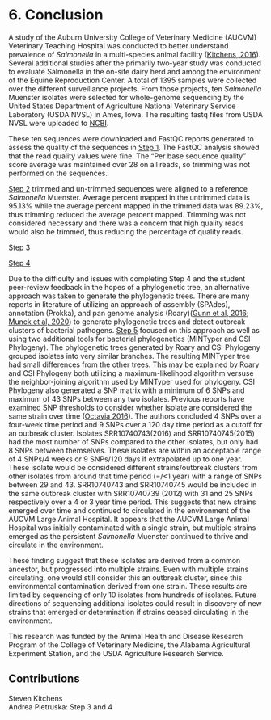 # 6. Conclusion

A study of the Auburn University College of Veterinary Medicine (AUCVM) Veterinary Teaching Hospital was conducted to better understand prevalence of _Salmonella_ in a multi-species animal facility ([Kitchens, 2016](https://etd.auburn.edu/bitstream/handle/10415/5456/Steven%20Kitchens%20Thesis.pdf?sequence=2&isAllowed=y)). Several additional studies after the primarily two-year study was conducted to evaluate Salmonella in the on-site dairy herd and among the environment of the Equine Reproduction Center. A total of 1395 samples were collected over the different surveillance projects. From those projects, ten _Salmonella_ Muenster isolates were selected for whole-genome sequencing by the United States Department of Agriculture National Veterinary Service Laboratory (USDA NVSL) in Ames, Iowa. The resulting fastq files from USDA NVSL were uploaded to [NCBI](https://www.ncbi.nlm.nih.gov/Traces/study/?acc=SRP201758&o=acc_s%3Aa).

These ten sequences were downloaded and FastQC reports generated to assess the quality of the sequences in [Step 1](https://github.com/AUBioInformatics22/Salmonella-Project/tree/main/1%20-%20Initial%20Quality%20Assessment%20of%20Raw%20NGS%20Data). The FastQC analysis showed that the read quality values were fine. The “Per base sequence quality” score average was maintained over 28 on all reads, so trimming was not performed on the sequences.

[Step 2](https://github.com/AUBioInformatics22/Salmonella-Project/tree/main/2%20-%20Alignment%20of%20Sequence%20Reads%20to%20Referenc%20Genome_) trimmed and un-trimmed sequences were aligned to a reference _Salmonella_ Muenster. Average percent mapped in the untrimmed data is 95.13% while the average percent mapped in the trimmed data was 89.23%, thus trimming reduced the average percent mapped. Trimming was not considered necessary and there was a concern that high quality reads would also be trimmed, thus reducing the percentage of quality reads.

[Step 3](https://github.com/AUBioInformatics22/Salmonella-Project/tree/main/3%20-%20Post-alignment%20processing)

[Step 4](https://github.com/AUBioInformatics22/Salmonella-Project/tree/main/4%20-%20Variant%20Discovery)

Due to the difficulty and issues with completing Step 4 and the student peer-review feedback in the hopes of a phylogenetic tree, an alternative approach was taken to generate the phylogenetic trees. There are many reports in literature of utilizing an approach of assembly (SPAdes), annotation (Prokka), and pan genome analysis (Roary)([Gunn et al, 2016](https://www.frontiersin.org/articles/10.3389/fmicb.2016.01664/full); [Munck et al, 2020](https://www.nature.com/articles/s41597-020-0417-7)) to generate phylogenetic trees and detect outbreak clusters of bacterial pathogens. [Step 5](https://github.com/AUBioInformatics22/Salmonella-Project/tree/main/5%20-%20Data%20Analysis%20for%20Peer%20Review) focused on this approach as well as using two additional tools for bacterial phylogenetics (MINTyper and CSI Phylogeny). The phylogenetic trees generated by Roary and CSI Phylogeny grouped isolates into very similar branches. The resulting MINTyper tree had small differences from the other trees. This may be explained by Roary and CSI Phylogeny both utilizing a maximum-likelihood algorithm versuse the neighbor-joining algorithm used by MINTyper used for phylogeny. CSI Phylogeny also generated a SNP matrix with a minimum of 6 SNPs and maximum of 43 SNPs between any two isolates. Previous reports have examined SNP thresholds to consider whether isolate are considered the same strain over time ([Octavia 2016](https://journals.asm.org/doi/full/10.1128/JCM.03235-14)). The authors concluded 4 SNPs over a four-week time period and 9 SNPs over a 120 day time period as a cutoff for an outbreak cluster. Isolates SRR10740743(2016) and SRR10740745(2015) had the most number of SNPs compared to the other isolates, but only had 8 SNPs between themselves. These isolates are within an acceptable range of 4 SNPs/4 weeks or 9 SNPs/120 days if extrapolated up to one year. These isolate would be considered different strains/outbreak clusters from 
other isolates from around that time period (=/<1 year) with a range of SNPs between 29 and 43. SRR10740743 and SRR10740745 would be included in the same outbreak cluster with SRR10740739 (2012) with 31 and 25 SNPs respectively over a 4 or 3 year time period. This suggests that new strains emerged over time and continued to circulated in the environment of the AUCVM Large Animal Hospital. It appears that the AUCVM Large Animal Hospital was initially contaminated with a single strain, but multiple strains emerged as the persistent _Salmonella_ Muenster continued to thrive and circulate in the environment.

These finding suggest that these isolates are derived from a common ancestor, but progressed into multiple strains. Even with multiple strains circulating, one would still consider this an outbreak cluster, since this environmental contamination derived from one strain. These results are limited by sequencing of only 10 isolates from hundreds of isolates. Future directions of sequencing additional isolates could result in discovery of new strains that emerged or determination if strains ceased circulating in the environment.

This research was funded by the Animal Health and Disease Research Program of the College of Veterinary Medicine, the Alabama Agricultural Experiment Station, and the USDA Agriculture Research Service. </br>

## Contributions
Steven Kitchens </br>
Andrea Pietruska: Step 3 and 4

